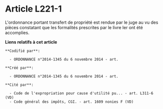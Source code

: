 # Article L221-1

L'ordonnance portant transfert de propriété est rendue par le juge au vu des pièces constatant que les formalités prescrites
par le livre Ier ont été accomplies.

**Liens relatifs à cet article**

	**Codifié par**:

	  - ORDONNANCE n°2014-1345 du 6 novembre 2014 - art.

	**Créé par**:

	  - ORDONNANCE n°2014-1345 du 6 novembre 2014 - art.

	**Cité par**:

	  - Code de l'expropriation pour cause d'utilité pu... - art. L311-6 (VD)
	  - Code général des impôts, CGI. - art. 1609 nonies F (VD)
